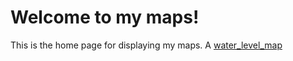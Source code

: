 # Welcome to my maps!
This is the home page for displaying my maps.
A [water_level_map](water_level_map.html)
